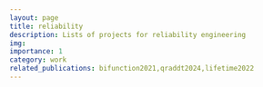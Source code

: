 ```yaml
---
layout: page
title: reliability
description: Lists of projects for reliability engineering
img: 
importance: 1
category: work
related_publications: bifunction2021,qraddt2024,lifetime2022
---
```


